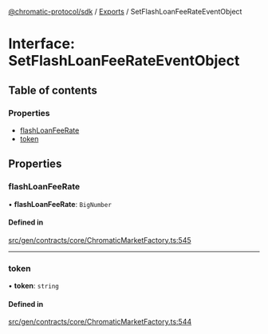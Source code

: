 [@chromatic-protocol/sdk](../README.md) / [Exports](../modules.md) / SetFlashLoanFeeRateEventObject

# Interface: SetFlashLoanFeeRateEventObject

## Table of contents

### Properties

- [flashLoanFeeRate](SetFlashLoanFeeRateEventObject.md#flashloanfeerate)
- [token](SetFlashLoanFeeRateEventObject.md#token)

## Properties

### flashLoanFeeRate

• **flashLoanFeeRate**: `BigNumber`

#### Defined in

[src/gen/contracts/core/ChromaticMarketFactory.ts:545](https://github.com/chromatic-protocol/sdk/blob/9f6a4e3/src/gen/contracts/core/ChromaticMarketFactory.ts#L545)

___

### token

• **token**: `string`

#### Defined in

[src/gen/contracts/core/ChromaticMarketFactory.ts:544](https://github.com/chromatic-protocol/sdk/blob/9f6a4e3/src/gen/contracts/core/ChromaticMarketFactory.ts#L544)
